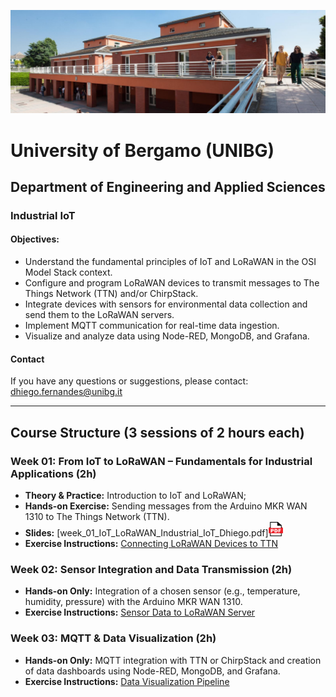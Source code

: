 ![Department of Engineering and Applied Sciences - Dalmine](./images/unibg_dalmine.jpg)

# University of Bergamo (UNIBG)

## Department of Engineering and Applied Sciences

### Industrial IoT

#### Objectives:

* Understand the fundamental principles of IoT and LoRaWAN in the OSI Model Stack context.
* Configure and program LoRaWAN devices to transmit messages to The Things Network (TTN) and/or ChirpStack.
* Integrate devices with sensors for environmental data collection and send them to the LoRaWAN servers.
* Implement MQTT communication for real-time data ingestion.
* Visualize and analyze data using Node-RED, MongoDB, and Grafana.

#### Contact

If you have any questions or suggestions, please contact: [dhiego.fernandes@unibg.it](mailto:dhiego.fernandes@unibg.it)

---

## Course Structure (3 sessions of 2 hours each)

### Week 01: From IoT to LoRaWAN – Fundamentals for Industrial Applications (2h)

* **Theory & Practice:** Introduction to IoT and LoRaWAN;
* **Hands-on Exercise:** Sending messages from the Arduino MKR WAN 1310 to The Things Network (TTN).
* **Slides:** [week\_01\_IoT\_LoRaWAN\_Industrial\_IoT\_Dhiego.pdf]<img src="images/pdf_logo1.png" alt="PDF" width="23" height="23" />
* **Exercise Instructions:** [Connecting LoRaWAN Devices to TTN](lessons/week_01/sources/)

### Week 02: Sensor Integration and Data Transmission (2h)

* **Hands-on Only:** Integration of a chosen sensor (e.g., temperature, humidity, pressure) with the Arduino MKR WAN 1310.
* **Exercise Instructions:** [Sensor Data to LoRaWAN Server](lessons/week_02/sources/)

### Week 03: MQTT & Data Visualization (2h)

* **Hands-on Only:** MQTT integration with TTN or ChirpStack and creation of data dashboards using Node-RED, MongoDB, and Grafana.
* **Exercise Instructions:** [Data Visualization Pipeline](lessons/week_03/sources/)


